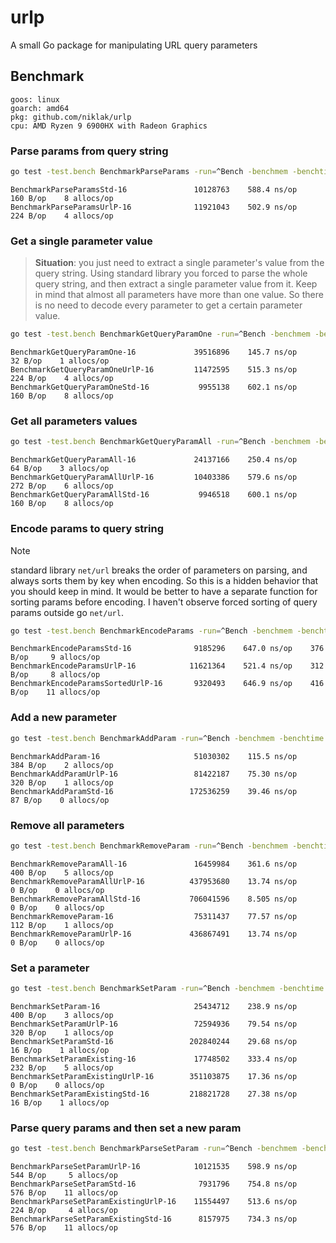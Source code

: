 # urlp
A small Go package for manipulating URL query parameters

## Benchmark




```
goos: linux
goarch: amd64
pkg: github.com/niklak/urlp
cpu: AMD Ryzen 9 6900HX with Radeon Graphics
```

### Parse params from query string

```bash
go test -test.bench BenchmarkParseParams -run=^Bench -benchmem -benchtime 5s ./test
```

```
BenchmarkParseParamsStd-16               10128763    588.4 ns/op    160 B/op    8 allocs/op
BenchmarkParseParamsUrlP-16              11921043    502.9 ns/op    224 B/op    4 allocs/op
```

### Get a single parameter value
> **Situation**: you just need to extract a single parameter's value from the query string.
> Using standard library you forced to parse the whole query string, and then extract a single parameter value from it.
Keep in mind that almost all parameters have more than one value. 
So there is no need to decode every parameter to get a certain parameter value.

```bash
go test -test.bench BenchmarkGetQueryParamOne -run=^Bench -benchmem -benchtime 5s ./test
```

```
BenchmarkGetQueryParamOne-16             39516896    145.7 ns/op     32 B/op    1 allocs/op
BenchmarkGetQueryParamOneUrlP-16         11472595    515.3 ns/op    224 B/op    4 allocs/op
BenchmarkGetQueryParamOneStd-16           9955138    602.1 ns/op    160 B/op    8 allocs/op
```

### Get all parameters values

```bash
go test -test.bench BenchmarkGetQueryParamAll -run=^Bench -benchmem -benchtime 5s ./test
```

```
BenchmarkGetQueryParamAll-16             24137166    250.4 ns/op     64 B/op    3 allocs/op
BenchmarkGetQueryParamAllUrlP-16         10403386    579.6 ns/op    272 B/op    6 allocs/op
BenchmarkGetQueryParamAllStd-16           9946518    600.1 ns/op    160 B/op    8 allocs/op
```

### Encode params to query string

> [!NOTE]
> standard library `net/url` breaks the order of parameters on parsing, and always sorts them by key when encoding.
> So this is a hidden behavior that you should keep in mind.
> It would be better to have a separate function for sorting params before encoding. I haven't observe forced sorting of query params outside go `net/url`.

```bash
go test -test.bench BenchmarkEncodeParams -run=^Bench -benchmem -benchtime 5s ./test
```

```
BenchmarkEncodeParamsStd-16              9185296    647.0 ns/op    376 B/op     9 allocs/op
BenchmarkEncodeParamsUrlP-16            11621364    521.4 ns/op    312 B/op     8 allocs/op
BenchmarkEncodeParamsSortedUrlP-16       9320493    646.9 ns/op    416 B/op    11 allocs/op
```

### Add a new parameter

```bash
go test -test.bench BenchmarkAddParam -run=^Bench -benchmem -benchtime 5s ./test
```

```
BenchmarkAddParam-16                     51030302    115.5 ns/op    384 B/op    2 allocs/op
BenchmarkAddParamUrlP-16                 81422187    75.30 ns/op    320 B/op    1 allocs/op
BenchmarkAddParamStd-16                 172536259    39.46 ns/op     87 B/op    0 allocs/op
```

### Remove all parameters

```bash
go test -test.bench BenchmarkRemoveParam -run=^Bench -benchmem -benchtime 5s ./test
```

```
BenchmarkRemoveParamAll-16               16459984    361.6 ns/op    400 B/op    5 allocs/op
BenchmarkRemoveParamAllUrlP-16          437953680    13.74 ns/op      0 B/op    0 allocs/op
BenchmarkRemoveParamAllStd-16           706041596    8.505 ns/op      0 B/op    0 allocs/op
BenchmarkRemoveParam-16                  75311437    77.57 ns/op    112 B/op    1 allocs/op
BenchmarkRemoveParamUrlP-16             436867491    13.74 ns/op      0 B/op    0 allocs/op
```


### Set a parameter

```bash
go test -test.bench BenchmarkSetParam -run=^Bench -benchmem -benchtime 5s ./test
```

```
BenchmarkSetParam-16                     25434712    238.9 ns/op    400 B/op    3 allocs/op
BenchmarkSetParamUrlP-16                 72594936    79.54 ns/op    320 B/op    1 allocs/op
BenchmarkSetParamStd-16                 202840244    29.68 ns/op     16 B/op    1 allocs/op
BenchmarkSetParamExisting-16             17748502    333.4 ns/op    232 B/op    5 allocs/op
BenchmarkSetParamExistingUrlP-16        351103875    17.36 ns/op      0 B/op    0 allocs/op
BenchmarkSetParamExistingStd-16         218821728    27.38 ns/op     16 B/op    1 allocs/op
```

### Parse query params and then set a new param

```bash
go test -test.bench BenchmarkParseSetParam -run=^Bench -benchmem -benchtime 5s ./test
```

```
BenchmarkParseSetParamUrlP-16            10121535    598.9 ns/op    544 B/op     5 allocs/op
BenchmarkParseSetParamStd-16              7931796    754.8 ns/op    576 B/op    11 allocs/op
BenchmarkParseSetParamExistingUrlP-16    11554497    513.6 ns/op    224 B/op     4 allocs/op
BenchmarkParseSetParamExistingStd-16      8157975    734.3 ns/op    576 B/op    11 allocs/op
```